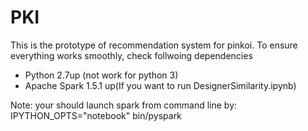 # PKI
This is the prototype of recommendation system for pinkoi. To ensure everything works smoothly, check follwoing dependencies

* Python 2.7up (not work for python 3)
* Apache Spark 1.5.1 up(If you want to run DesignerSimilarity.ipynb) 


Note: your should launch spark from command line by: IPYTHON_OPTS="notebook" bin/pyspark
